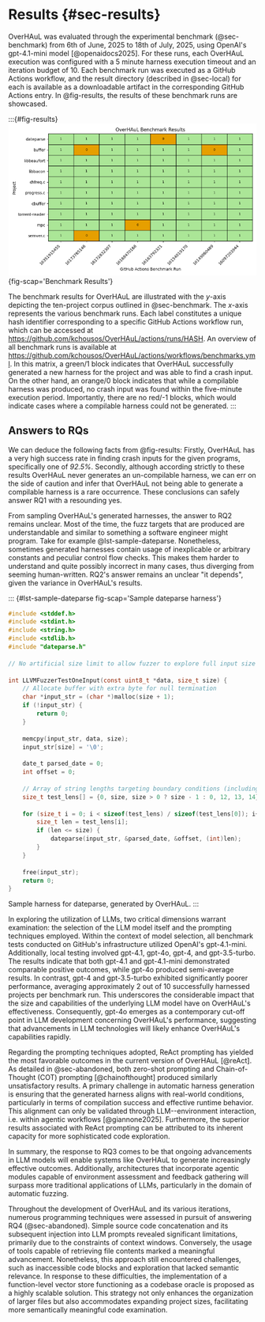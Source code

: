 # Results {#sec-results}

OverHAuL was evaluated through the experimental benchmark (@sec-benchmark) from 6th of June, 2025 to 18th of July, 2025, using OpenAI's gpt-4.1-mini model [@openaidocs2025]. For these runs, each OverHAuL execution was configured with a 5 minute harness execution timeout and an iteration budget of 10. Each benchmark run was executed as a GitHub Actions workflow, and the result directory (described in @sec-local) for each is available as a downloadable artifact in the corresponding GitHub Actions entry. In @fig-results, the results of these benchmark runs are showcased.

:::{#fig-results}
![](../resources/results.png){fig-scap='Benchmark Results'}

The benchmark results for OverHAuL are illustrated with the $y$-axis depicting the ten-project corpus outlined in @sec-benchmark. The $x$-axis represents the various benchmark runs. Each label constitutes a unique hash identifier corresponding to a specific GitHub Actions workflow run, which can be accessed at <https://github.com/kchousos/OverHAuL/actions/runs/HASH>. An overview of all benchmark runs is available at <https://github.com/kchousos/OverHAuL/actions/workflows/benchmarks.yml>. In this matrix, a green/1 block indicates that OverHAuL successfully generated a new harness for the project and was able to find a crash input. On the other hand, an orange/0 block indicates that while a compilable harness was produced, no crash input was found within the five-minute execution period. Importantly, there are no red/-1 blocks, which would indicate cases where a compilable harness could not be generated.
:::

## Answers to RQs

We can deduce the following facts from @fig-results: Firstly, OverHAuL has a very high success rate in finding crash inputs for the given programs, specifically one of *92.5%*. Secondly, although according strictly to these results OverHAuL never generates an un-compilable harness, we can err on the side of caution and infer that OverHAuL not being able to generate a compilable harness is a rare occurrence. These conclusions can safely answer RQ1 with a resounding yes.

From sampling OverHAuL's generated harnesses, the answer to RQ2 remains unclear. Most of the time, the fuzz targets that are produced are understandable and similar to something a software engineer might program. Take for example @lst-sample-dateparse. Nonetheless, sometimes generated harnesses contain usage of inexplicable or arbitrary constants and peculiar control flow checks. This makes them harder to understand and quite possibly incorrect in many cases, thus diverging from seeming human-written. RQ2's answer remains an unclear "it depends", given the variance in OverHAuL's results.

::: {#lst-sample-dateparse fig-scap='Sample dateparse harness'}
```C
#include <stddef.h>
#include <stdint.h>
#include <string.h>
#include <stdlib.h>
#include "dateparse.h"

// No artificial size limit to allow fuzzer to explore full input size for boundaries

int LLVMFuzzerTestOneInput(const uint8_t *data, size_t size) {
    // Allocate buffer with extra byte for null termination
    char *input_str = (char *)malloc(size + 1);
    if (!input_str) {
        return 0;
    }

    memcpy(input_str, data, size);
    input_str[size] = '\0';

    date_t parsed_date = 0;
    int offset = 0;

    // Array of string lengths targeting boundary conditions (including 0 = internal strlen)
    size_t test_lens[] = {0, size, size > 0 ? size - 1 : 0, 12, 13, 14};

    for (size_t i = 0; i < sizeof(test_lens) / sizeof(test_lens[0]); i++) {
        size_t len = test_lens[i];
        if (len <= size) {
            dateparse(input_str, &parsed_date, &offset, (int)len);
        }
    }

    free(input_str);
    return 0;
}
```

Sample harness for dateparse, generated by OverHAuL.
:::

In exploring the utilization of LLMs, two critical dimensions warrant examination: the selection of the LLM model itself and the prompting techniques employed. Within the context of model selection, all benchmark tests conducted on GitHub's infrastructure utilized OpenAI's gpt-4.1-mini. Additionally, local testing involved gpt-4.1, gpt-4o, gpt-4, and gpt-3.5-turbo. The results indicate that both gpt-4.1 and gpt-4.1-mini demonstrated comparable positive outcomes, while gpt-4o produced semi-average results. In contrast, gpt-4 and gpt-3.5-turbo exhibited significantly poorer performance, averaging approximately 2 out of 10 successfully harnessed projects per benchmark run. This underscores the considerable impact that the size and capabilities of the underlying LLM model have on OverHAuL's effectiveness. Consequently, gpt-4o emerges as a contemporary cut-off point in LLM development concerning OverHAuL's performance, suggesting that advancements in LLM technologies will likely enhance OverHAuL's capabilities rapidly.

Regarding the prompting techniques adopted, ReAct prompting has yielded the most favorable outcomes in the current version of OverHAuL [@reAct]. As detailed in @sec-abandoned, both zero-shot prompting and Chain-of-Thought (COT) prompting [@chainofthought] produced similarly unsatisfactory results. A primary challenge in automatic harness generation is ensuring that the generated harness aligns with real-world conditions, particularly in terms of compilation success and effective runtime behavior. This alignment can only be validated through LLM--environment interaction, i.e. within agentic workflows [@giannone2025]. Furthermore, the superior results associated with ReAct prompting can be attributed to its inherent capacity for more sophisticated code exploration.

In summary, the response to RQ3 comes to be that ongoing advancements in LLM models will enable systems like OverHAuL to generate increasingly effective outcomes. Additionally, architectures that incorporate agentic modules capable of environment assessment and feedback gathering will surpass more traditional applications of LLMs, particularly in the domain of automatic fuzzing.

Throughout the development of OverHAuL and its various iterations, numerous programming techniques were assessed in pursuit of answering RQ4 (@sec-abandoned). Simple source code concatenation and its subsequent injection into LLM prompts revealed significant limitations, primarily due to the constraints of context windows. Conversely, the usage of tools capable of retrieving file contents marked a meaningful advancement. Nonetheless, this approach still encountered challenges, such as inaccessible code blocks and exploration that lacked semantic relevance. In response to these difficulties, the implementation of a function-level vector store functioning as a codebase oracle is proposed as a highly scalable solution. This strategy not only enhances the organization of larger files but also accommodates expanding project sizes, facilitating more semantically meaningful code examination.
